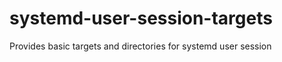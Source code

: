 systemd-user-session-targets
============================

Provides basic targets and directories for systemd user session
